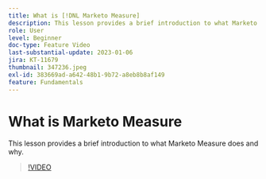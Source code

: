 ```yaml
---
title: What is [!DNL Marketo Measure]
description: This lesson provides a brief introduction to what Marketo Measure does and why.
role: User
level: Beginner
doc-type: Feature Video
last-substantial-update: 2023-01-06
jira: KT-11679
thumbnail: 347236.jpeg
exl-id: 383669ad-a642-48b1-9b72-a8eb8b8af149
feature: Fundamentals
---
```

# What is Marketo Measure

This lesson provides a brief introduction to what Marketo Measure does and why.

>[!VIDEO](https://video.tv.adobe.com/v/347236/?quality=12&learn=on)
